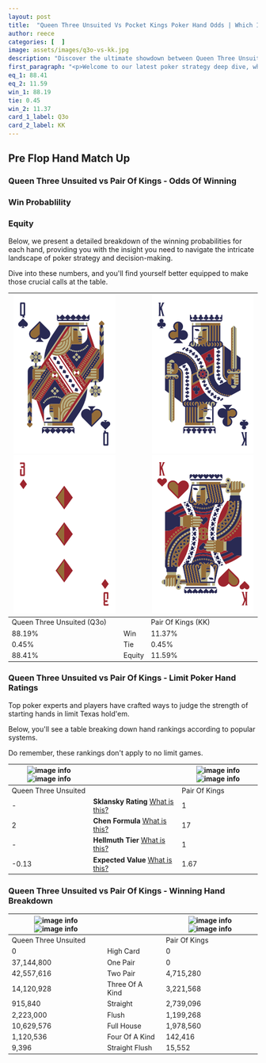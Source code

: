 ```yaml
---
layout: post
title:  "Queen Three Unsuited Vs Pocket Kings Poker Hand Odds | Which Is The Better Hand In Poker? A Complete Guide"
author: reece
categories: [  ]
image: assets/images/q3o-vs-kk.jpg
description: "Discover the ultimate showdown between Queen Three Unsuited and Pair Of Kings in poker! Uncover the odds, strategies, and scenarios where one hand triumphs over the other. Get ready to up your poker game with this thrilling analysis."
first_paragraph: "<p>Welcome to our latest poker strategy deep dive, where we're pitting two distinct hands against each other in a high-stakes showdown: Queen Three Unsuited vs Pair Of Kings.</p><p>In the dynamic world of poker, every decision counts, and knowing which hand holds the upper hand is key to your success at the table.</p><p>In this article, we'll dissect these two hands, explore the scenarios where one dominates the other, and equip you with the knowledge to make strategic choices that can tip the odds in your favor.</p><p>Get ready to unravel the intriguing dynamics of these poker hands and elevate your game to new heights.</p>"
eq_1: 88.41
eq_2: 11.59
win_1: 88.19
tie: 0.45
win_2: 11.37
card_1_label: Q3o
card_2_label: KK
---
```




[comment]: # (sp0)

## Pre Flop Hand Match Up

<div class="table hand-ratings" markdown="1"> 



### Queen Three Unsuited vs Pair Of Kings - Odds Of Winning


  
<div class="row graphs"> 
<div class="col-lg-6">
    <h3>Win Probablility</h3>
    <canvas id="WinChart"></canvas>
</div>
<div class="col-lg-6">
    <h3>Equity</h3>
    <canvas id="EquityChart"></canvas>
</div>
</div>

  Below, we present a detailed breakdown of the winning probabilities for each hand, providing you with the insight you need to navigate the intricate landscape of poker strategy and decision-making. 

Dive into these numbers, and you'll find yourself better equipped to make those crucial calls at the table.


    
| ![image info](assets/images/hand1/q.png) ![image info](assets/images/hand1/3o.png) |  | ![image info](assets/images/hand2/k.png) ![image info](assets/images/hand2/ko.png) |
| -------- | -------- | -------- |
| Queen Three Unsuited (Q3o) |  | Pair Of Kings (KK) |
| 88.19% | Win | 11.37% |
| 0.45% | Tie | 0.45% |
| 88.41% | Equity | 11.59% |




[comment]: # (sp1)



### Queen Three Unsuited vs Pair Of Kings - Limit Poker Hand Ratings

Top poker experts and players have crafted ways to judge the strength of starting hands in limit Texas hold'em. 

Below, you'll see a table breaking down hand rankings according to popular systems. 

Do remember, these rankings don't apply to no limit games.


    
| ![image info](https://www.riverpairs.com/assets/images/hand1/q.png) ![image info](https://www.riverpairs.com/assets/images/hand1/3o.png) |  | ![image info](https://www.riverpairs.com/assets/images/hand2/k.png) ![image info](https://www.riverpairs.com/assets/images/hand2/ko.png) |
| -------- | -------- | -------- |
| Queen Three Unsuited |  | Pair Of Kings |
| - | **Sklansky Rating** [What is this?](/sklansky-rating-explained) | 1 |
| 2 | **Chen Formula** [What is this?](/chen-formula-explained) | 17 |
| - | **Hellmuth Tier** [What is this?](/Hellmuth-tier-explained) | 1 |
| -0.13 | **Expected Value** [What is this?](/expected-value-explained) | 1.67 |




[comment]: # (sp2)



### Queen Three Unsuited vs Pair Of Kings - Winning Hand Breakdown


    
| ![image info](https://www.riverpairs.com/assets/images/hand1/q.png) ![image info](https://www.riverpairs.com/assets/images/hand1/3o.png) |  | ![image info](https://www.riverpairs.com/assets/images/hand2/k.png) ![image info](https://www.riverpairs.com/assets/images/hand2/ko.png) |
| -------- | -------- | -------- |
| Queen Three Unsuited |  | Pair Of Kings |
| 0 | High Card | 0 |
| 37,144,800 | One Pair | 0 |
| 42,557,616 | Two Pair | 4,715,280 |
| 14,120,928 | Three Of A Kind | 3,221,568 |
| 915,840 | Straight | 2,739,096 |
| 2,223,000 | Flush | 1,199,268 |
| 10,629,576 | Full House | 1,978,560 |
| 1,120,536 | Four Of A Kind | 142,416 |
| 9,396 | Straight Flush | 15,552 |




[comment]: # (sp3)



</div>

[comment]: # (sp4)



[comment]: # (sp5)

